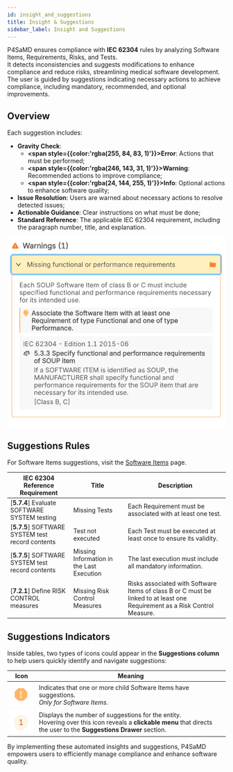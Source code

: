 ```yaml
---
id: insight_and_suggestions
title: Insight & Suggestions
sidebar_label: Insight and Suggestions
---
```


P4SaMD ensures compliance with **IEC 62304** rules by analyzing Software Items, Requirements, Risks, and Tests.<br/> It detects inconsistencies and suggests modifications to enhance compliance and reduce risks, streamlining medical software development. The user is guided by suggestions indicating necessary actions to achieve compliance, including mandatory, recommended, and optional improvements.

## Overview

Each suggestion includes:
- **Gravity Check**: 
  - **<span style={{color:'rgba(255, 84, 83, 1)'}}>Error</span>**: Actions that must be performed;
  - **<span style={{color:'rgba(246, 143, 31, 1)'}}>Warning</span>**:  Recommended actions to improve compliance;
  - **<span style={{color:'rgba(24, 144, 255, 1)'}}>Info</span>**: Optional actions to enhance software quality;
- **Issue Resolution**: Users are warned about necessary actions to resolve detected issues;
- **Actionable Guidance**: Clear instructions on what must be done;
- **Standard Reference**: The applicable IEC 62304 requirement, including the paragraph number, title, and explanation.

![Example of a warning suggestion](img/suggestion_example.png)

## Suggestions Rules

For Software Items suggestions, visit the [Software Items](./software_items.md#software-item-drawer) page.

| IEC 62304 Reference Requirement | Title | Description |
|-----------|-----------|----------|
|[**5.7.4**] Evaluate SOFTWARE SYSTEM testing | Missing Tests | Each Requirement must be associated with at least one test. |
|[**5.7.5**] SOFTWARE SYSTEM test record contents | Test not executed | Each Test must be executed at least once to ensure its validity. |
|[**5.7.5**] SOFTWARE SYSTEM test record contents | Missing Information in the Last Execution | The last execution must include all mandatory information. |
|[**7.2.1**] Define RISK CONTROL measures | Missing Risk Control Measures | Risks associated with Software Items of class B or C must be linked to at least one Requirement as a Risk Control Measure. |


## Suggestions Indicators  

Inside tables, two types of icons could appear in the **Suggestions column** to help users quickly identify and navigate suggestions:  


|Icon| Meaning |
|-------|-------|
| ![alt text](img/suggestion_icon_cluste.png) | Indicates that one or more child Software Items have suggestions.<br/> *Only for Software Items.* |  
| ![alt text](img/suggestion_icon_number.png) | Displays the number of suggestions for the entity.<br/> Hovering over this icon reveals a **clickable menu** that directs the user to the **Suggestions Drawer** section. |

By implementing these automated insights and suggestions, P4SaMD empowers users to efficiently manage compliance and enhance software quality.
